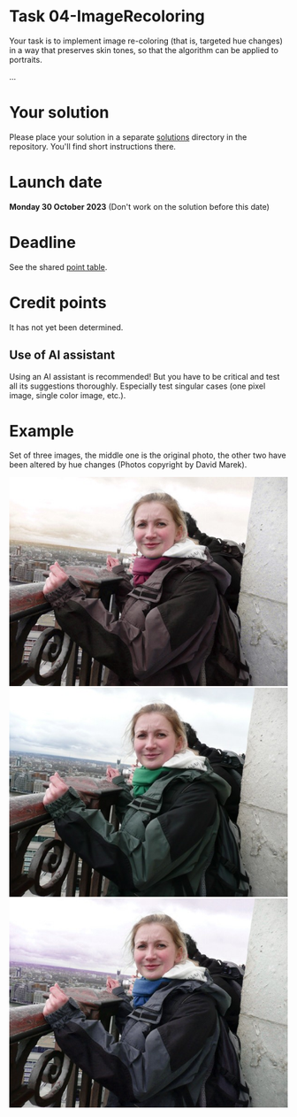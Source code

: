 # Task 04-ImageRecoloring
Your task is to implement image re-coloring (that is, targeted hue changes) in a way that
preserves skin tones, so that the algorithm can be applied to portraits.

...

# Your solution
Please place your solution in a separate [solutions](solutions/README.md)
directory in the repository. You'll find short instructions there.

# Launch date
**Monday 30 October 2023**
(Don't work on the solution before this date)

# Deadline
See the shared [point table](https://docs.google.com/spreadsheets/d/1QLukOcSRPa5exOYW1eUfQWY2WoMjo1menbjQIU7Gvs4/edit?usp=sharing).

# Credit points
It has not yet been determined.

## Use of AI assistant
Using an AI assistant is recommended! But you have to be critical and
test all its suggestions thoroughly. Especially test singular cases (one
pixel image, single color image, etc.).

# Example
Set of three images, the middle one is the original photo, the other two
have been altered by hue changes (Photos copyright by David Marek).

![Hue-](MarekDavid-1.jpg)
![Original](MarekDavid-2.jpg)
![Hue+](MarekDavid-3.jpg)
